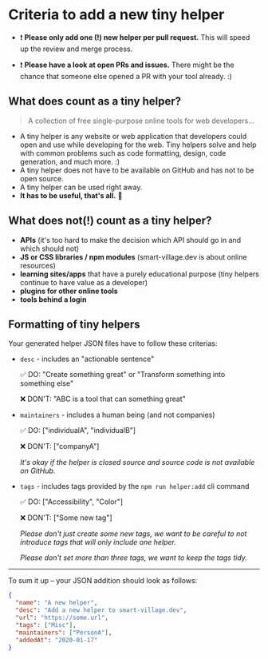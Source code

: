 # Criteria to add a new tiny helper

- ❗ **Please only add one (!) new helper per pull request.** This will speed up the review and merge process.

- ❗ **Please have a look at open PRs and issues.** There might be the chance that someone else opened a PR with your tool already. :) 

## What does count as a tiny helper?

> A collection of free single-purpose online tools for web developers...

- A tiny helper is any website or web application that developers could open and use while developing for the web. Tiny helpers solve and help with common problems such as code formatting, design, code generation, and much more. :)
- A tiny helper does not have to be available on GitHub and has not to be open source.
- A tiny helper can be used right away.
- **It has to be useful, that's all.** 🎉

## What does not(!) count as a tiny helper?

- **APIs** (it's too hard to make the decision which API should go in and which should not)
- **JS or CSS libraries / npm modules** (smart-village.dev is about online resources)
- **learning sites/apps** that have a purely educational purpose (tiny helpers continue to have value as a developer)
- **plugins for other online tools**
- **tools behind a login**

## Formatting of tiny helpers

Your generated helper JSON files have to follow these criterias:

- `desc` - includes an "actionable sentence"

   ✅ DO: "Create something great" or "Transform something into something else"

   ❌ DON'T: "ABC is a tool that can something great"

- `maintainers` - includes a human being (and not companies)

  ✅ DO: ["individualA", "individualB"]

   ❌ DON'T: ["companyA"]

   _It's okay if the helper is closed source and source code is not available on GitHub._

- `tags` - includes tags provided by the `npm run helper:add` cli command

   ✅ DO: ["Accessibility", "Color"]

   ❌ DON'T: ["Some new tag"]

   _Please don't just create some new tags, we want to be careful to not introduce tags that will only include one helper._

   _Please don't set more than three tags, we want to keep the tags tidy._

---

To sum it up – your JSON addition should look as follows:

```json
{
  "name": "A new helper",
  "desc": "Add a new helper to smart-village.dev",
  "url": "https://some.url",
  "tags": ["Misc"],
  "maintainers": ["PersonA"],
  "addedAt": "2020-01-17"
}
```
